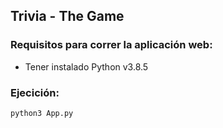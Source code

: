 ## Trivia - The Game

### Requisitos para correr la aplicación web:
- Tener instalado Python v3.8.5

### Ejecición:
```shell
python3 App.py
```

